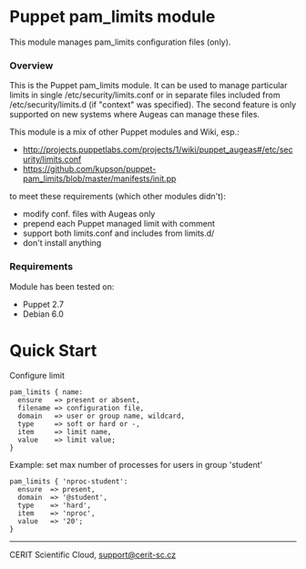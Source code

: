# Puppet pam\_limits module

This module manages pam\_limits configuration files (only).

### Overview

This is the Puppet pam\_limits module. It can be used to manage
particular limits in single /etc/security/limits.conf or in 
separate files included from /etc/security/limits.d (if "context"
was specified). The second feature is only supported on new
systems where Augeas can manage these files.

This module is a mix of other Puppet modules and Wiki, esp.:

* http://projects.puppetlabs.com/projects/1/wiki/puppet_augeas#/etc/security/limits.conf
* https://github.com/kupson/puppet-pam_limits/blob/master/manifests/init.pp

to meet these requirements (which other modules didn't):

* modify conf. files with Augeas only
* prepend each Puppet managed limit with comment
* support both limits.conf and includes from limits.d/
* don't install anything

### Requirements

Module has been tested on:

* Puppet 2.7
* Debian 6.0

# Quick Start

Configure limit

```puppet
pam_limits { name:
  ensure   => present or absent,
  filename => configuration file,
  domain   => user or group name, wildcard, 
  type     => soft or hard or -,
  item     => limit name,
  value    => limit value;
}
```

Example: set max number of processes for users in group 'student'

```puppet
pam_limits { 'nproc-student':
  ensure  => present,
  domain  => '@student',
  type    => 'hard',
  item    => 'nproc',
  value   => '20';
}
```

***

CERIT Scientific Cloud, <support@cerit-sc.cz>
